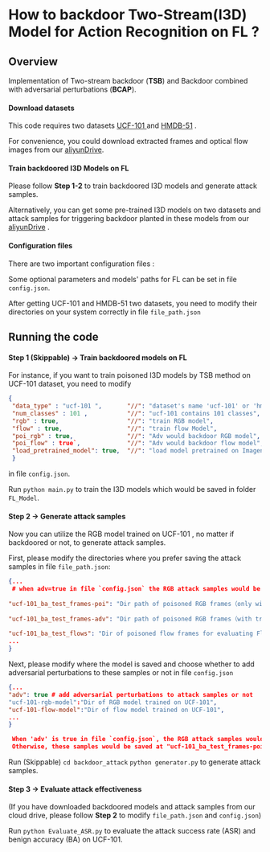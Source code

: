 # How to backdoor Two-Stream(I3D) Model for Action Recognition on FL ?
 
 ## Overview
Implementation of Two-stream backdoor (**TSB**) and Backdoor combined with adversarial perturbations (**BCAP**).  

#### Download datasets
This code requires two datasets  [UCF-101 ](http://crcv.ucf.edu/data/UCF101.php) and [HMDB-51](https://serre-lab.clps.brown.edu/resource/hmdb-a-large-human-motion-database/) .  

 For convenience, you could download extracted frames and optical flow images from our [aliyunDrive](https://www.aliyundrive.com/drive/).

#### Train backdoored I3D Models on FL
Please follow **Step 1-2**  to train backdoored I3D models and generate attack samples. 

 Alternatively, you can get some pre-trained I3D models on two datasets and  attack samples for triggering backdoor planted in these models from our [aliyunDrive](https://www.aliyundrive.com/drive/) .


#### Configuration files 
There are two important configuration files :

Some optional parameters and models' paths for FL can be set in file `config.json`. 

After  getting UCF-101 and HMDB-51 two datasets, you need to modify their directories  on your system correctly in file `file_path.json`

## Running the code
#### Step 1 (Skippable) -> Train backdoored models on FL
For instance, if you want to train poisoned I3D models by TSB method on UCF-101 dataset, you need to modify 
```json
{
 "data_type" : "ucf-101 ",       "//": "dataset's name 'ucf-101' or 'hmdb-51' ",
 "num_classes" : 101 ,           "//": "ucf-101 contains 101 classes",
 "rgb" : true,                   "//": "train RGB model",
 "flow" : true,                  "//": "train flow Model",
 "poi_rgb" : true,               "//": "Adv would backdoor RGB model",
 "poi_flow" : true`,             "//": "Adv would backdoor flow model",
 "load_pretrained_model": true,  "//": "load model pretrained on Imagenet"
 }
 ```
 in file `config.json`.   

Run `python main.py` to train the I3D models which would be saved in folder `FL_Model`.

#### Step 2  -> Generate attack samples
Now you can utilize  the RGB model trained on UCF-101 , no matter if backdoored or not,   to generate attack samples.

First, please modify the directories where you prefer saving the attack samples in file  `file_path.json`:
```json
{...
 # when adv=true in file `config.json` the RGB attack samples would be saved at "ucf-101_ba_test_frames-adv"
 
"ucf-101_ba_test_frames-poi": "Dir path of poisoned RGB frames（only with trigger) for evaluating RGB model's ASR",  
 
"ucf-101_ba_test_frames-adv": "Dir path of poisoned RGB frames（with trigger and adv-perturbation) for evaluating RGB model's ASR",  
  
"ucf-101_ba_test_flows": "Dir of poisoned flow frames for evaluating Flow model's ASR",
...
}
```

Next, please modify where the model is saved and choose whether to add adversarial perturbations to these samples or not in file `config.json`
```json
{...
"adv": true # add adversarial perturbations to attack samples or not 
"ucf-101-rgb-model":"Dir of RGB model trained on UCF-101",  
"ucf-101-flow-model":"Dir of flow model trained on UCF-101",
...
}

 When 'adv' is true in file `config.json`, the RGB attack samples would be saved at "ucf-101_ba_test_frames-adv". 
 Otherwise, these samples would be saved at "ucf-101_ba_test_frames-poi" .
```
Run (Skippable) 
`cd backdoor_attack`
`python generator.py`
 to generate attack samples.

#### Step 3 -> Evaluate attack effectiveness
(If you have downloaded backdoored models and attack samples from our cloud drive, please follow **Step 2** to modify `file_path.json` and `config.json`)

Run `python Evaluate_ASR.py` to evaluate the attack success rate (ASR) and benign accuracy (BA) on UCF-101.
